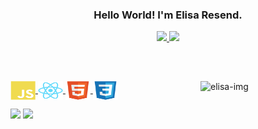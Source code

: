 ### <div align="center"> Hello World! I'm Elisa Resend. </div>

<div align="center" display="inline-block">
  <a href="https://github.com/elisaresend">
  <img height="130em" float="left" src="https://github-readme-stats.vercel.app/api?username=elisaresend&show_icons=true&theme=dracula&include_all_commits=true&count_private=true"/>
  <img height="130em" float="right" src="https://github-readme-stats.vercel.app/api/top-langs/?username=elisaresend&layout=compact&langs_count=7&theme=dracula"/>
</div>
  
  ##
  
<div style="display: inline_block"><br>
  <p>
    <img align="center" alt="Rafa-Js" height="30" width="40" src="https://raw.githubusercontent.com/devicons/devicon/master/icons/javascript/javascript-plain.svg">
    <img align="center" alt="Rafa-React" height="30" width="40" src="https://raw.githubusercontent.com/devicons/devicon/master/icons/react/react-original.svg">
    <img align="center" alt="Rafa-HTML" height="30" width="40" src="https://raw.githubusercontent.com/devicons/devicon/master/icons/html5/html5-original.svg">
    <img align="center" alt="Rafa-CSS" height="30" width="40" src="https://raw.githubusercontent.com/devicons/devicon/master/icons/css3/css3-original.svg">
    <img alt="elisa-img" align="right" height="200" width="200" position="absolute" top="50" src="https://share-cdn.picrew.me/shareImg/org/202110/42922_S8hUkCbX.png">
 </p>
  </p>
  
 <p> 
   <a href = "mailto:182elisa182@gmail.com"><img src="https://img.shields.io/badge/-Gmail-%23333?style=for-the-badge&logo=gmail&logoColor=white" target="_blank"></a>
   <a href="https://www.linkedin.com/in/elisaresend" target="_blank"><img src="https://img.shields.io/badge/-LinkedIn-%230077B5?style=for-the-badge&logo=linkedin&logoColor=white" target="_blank"></a>
 </p>
  
</div>
